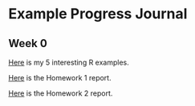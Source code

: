 # Example Progress Journal

## Week 0

[Here](files/example_homework_0.html) is my 5 interesting R examples.

[Here](files/Homework-1.html) is the Homework 1 report.

[Here](files/Rmd-file-of-HW2-IE360.html) is the Homework 2 report.